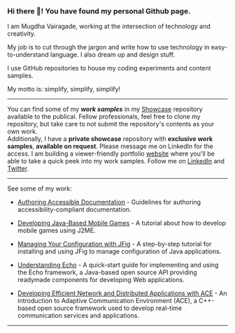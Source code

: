 ### Hi there 👋! You have found my personal Github page.
I am Mugdha Vairagade, working at the intersection of technology and creativity.

My job is to cut through the jargon and write how to use technology in easy-to-understand language. I also dream up and design stuff.

I use GitHub repositories to house my coding experiments and content samples.

My motto is: simplify, simplify, simplify!
***

You can find some of my ***work samples*** in my [Showcase](https://github.com/mugdhav/showcase) repository available to the publical. Fellow professionals, feel free to clone my repository, but take care to not submit the repository's contents as your own work.  
Additionally, I have a **private showcase** repository with **exclusive work samples**, **available on request**. Please message me on LinkedIn for the access.
I am building a viewer-friendly portfolio [website](https://mugdhav.github.io) where you'll be able to take a quick peek into my work samples. 
Follow me on [LinkedIn](https://www.linkedin.com/in/mugdhav) and [Twitter](https://twitter.com/vmugdha).

***
See some of my work:
   
- [Authoring Accessible Documentation](http://indus.stc-india.org/page/239/) - Guidelines for authoring accessibility-compliant documentation.

- [Developing Java-Based Mobile Games](https://www.developer.com/mobile/java-mobile/developing-java-based-mobile-games/) - A tutorial about how to develop mobile games using
J2ME.
- [Managing Your Configuration with JFig](https://www.developer.com/java/managing-your-configuration-with-jfig/) - A step-by-step tutorial for installing and using JFig to manage configuration of Java applications.

- [Understanding Echo](https://www.developer.com/open/article.php/3607781/Understanding-Echo.htm) - A quick-start guide for implementing and using the Echo framework, a
Java-based open source API providing readymade components for developing Web applications.

- [Developing Efficient Network and Distributed Applications with ACE](https://www.developer.com/open/article.php/3392461/Developing-Efficient-Network-and-Distributed-Applications-with-ACE.htm) - An introduction to Adaptive Communication Environment (ACE), a C++-based open source framework used to develop real-time communication services and applications.

***
 
<!--
**mugdhav/mugdhav** is a ✨ _special_ ✨ repository because its `README.md` (this file) appears on your GitHub profile.

You can find some of the stuff I wrote online:

Here are some ideas to get you started:

- 🔭 I’m currently working on ...
- 🌱 I’m currently learning ...
- 👯 I’m looking to collaborate on ...
- 🤔 I’m looking for help with ...
- 💬 Ask me about ...
- 📫 How to reach me: ...
- 😄 Pronouns: ...
- ⚡ Fun fact: ...
-->
